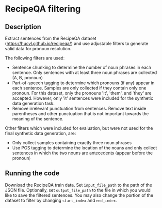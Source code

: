 # RecipeQA filtering
## Description

Extract sentences from the RecipeQA dataset (https://hucvl.github.io/recipeqa/) and use adjustable filters to generate valid data for pronoun resolution.

The following filters are used:
- Sentence chunking to determine the number of noun phrases in each sentence. Only sentences with at least three noun phrases are collected (A, B, pronoun)
- Part-of-speech tagging to determine which pronouns (if any) appear in each sentence. Samples are only collected if they contain only one pronoun. For this dataset, only the pronouns 'it', 'them', and 'they' are accepted. However, only 'it' sentences were included for the synthetic data generation task.
- Remove irrelevant punctuation from sentences. Remove text inside parentheses and other punctuation that is not important towards the meaning of the sentence.

Other filters which were included for evaluation, but were not used for the final synthetic data generation, are:
- Only collect samples containing exactly three noun phrases
- Use POS tagging to determine the location of the nouns and only collect sentences in which the two nouns are antecedents (appear before the pronoun)

## Running the code
Download the RecipeQA train data. Set `input_file_path` to the path of the JSON file. Optionally, set `output_file_path` to the file in which you would like to save the filtered sentences. You may also change the portion of the dataset to filter by changing `start_index` and `end_index`.
